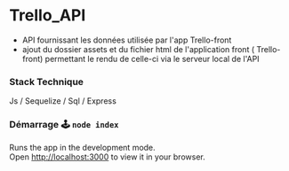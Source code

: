 # Trello_API

- API fournissant les données utilisée par l'app Trello-front
- ajout du dossier assets et du fichier html de l'application front ( Trello-front) permettant le rendu de celle-ci via le serveur local de l'API


### Stack Technique 

Js / Sequelize / Sql / Express

### Démarrage 🕹 `node index` 

Runs the app in the development mode.\
Open [http://localhost:3000](http://localhost:3000) to view it in your browser.
